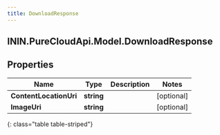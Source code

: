 ```yaml
---
title: DownloadResponse
---
```

## ININ.PureCloudApi.Model.DownloadResponse

## Properties

|Name | Type | Description | Notes|
|------------ | ------------- | ------------- | -------------|
| **ContentLocationUri** | **string** |  | [optional] |
| **ImageUri** | **string** |  | [optional] |
{: class="table table-striped"}


